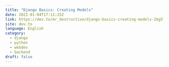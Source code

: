 ```yaml
---
title: "Django Basics: Creating Models"
date: 2022-01-04T17:11:25Z
link: https://dev.to/mr_destructive/django-basics-creating-models-2bg5?utm_medium=RSS&utm_source=news.12bit.vn
site: dev.to
language: English
category:
  - django
  - python
  - webdev
  - backend
draft: false
---
```


